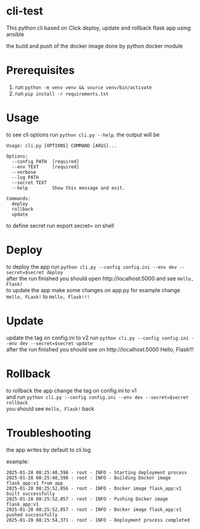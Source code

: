 # cli-test
This python cli based on Click deploy, update and rollback flask app using ansible

the build and push of the docker image done by python docker module

# Prerequisites
1. run ```python -m venv venv && source venv/bin/activate```
2. run ```pip install -r requirements.txt```

# Usage
  to see cli options run ```python cli.py --help```. the output will be
```
Usage: cli.py [OPTIONS] COMMAND [ARGS]...

Options:
  --config PATH  [required]
  --env TEXT     [required]
  --verbose
  --log PATH
  --secret TEXT
  --help         Show this message and exit.

Commands:
  deploy
  rollback
  update
```
to define secret run export secret=<secret> on shell

# Deploy
to deploy the app run ```python cli.py --config config.ini --env dev --secret=$secret deploy```  
after the run finished you should open http://localhost:5000 and see ```Hello, Flask!```  
to update the app make some changes on app.py for example change ```Hello, FLask!``` to ```Hello, Flask!!!```

# Update
update the tag on config.ini to v2
run ```python cli.py --config config.ini --env dev --secret=$secret update```  
after the run finished you should see on http://localhost:5000 Hello, Flask!!!
 
# Rollback
to rollback the app change the tag on config.ini to v1  
and run ```python cli.py --config config.ini --env dev --secret=$secret rollback```  
you should see ```Hello, Flask!``` back
 
# Troubleshooting
the app writes by default to cli.log

example:
  
    2025-01-28 08:25:40,598 - root - INFO - Starting deployment process
    2025-01-28 08:25:40,598 - root - INFO - Building Docker image flask_app:v1 from app
    2025-01-28 08:25:52,056 - root - INFO - Docker image flask_app:v1 built successfully
    2025-01-28 08:25:52,057 - root - INFO - Pushing Docker image flask_app:v1
    2025-01-28 08:25:52,057 - root - INFO - Docker image flask_app:v1 pushed successfully
    2025-01-28 08:25:54,371 - root - INFO - Deployment process completed
